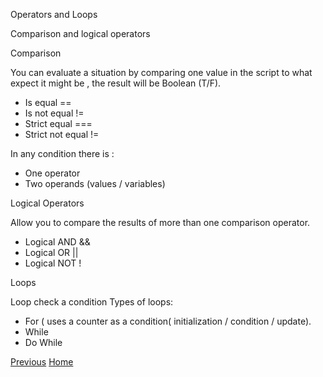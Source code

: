Operators and Loops

Comparison and logical operators
 
Comparison

You can evaluate a situation by comparing one value in the script to what expect it might be , the result will be Boolean (T/F).
- Is equal == 
- Is not equal !=
- Strict equal  === 
- Strict not equal !=

In any condition there is :
- One operator 
- Two operands (values / variables)

Logical Operators 

Allow you to compare the results of more than one comparison operator.
- Logical AND  &&
- Logical OR   ||
- Logical NOT  !

Loops 

Loop check a condition 
Types of loops:

- For ( uses a counter as a condition( initialization / condition / update).
- While 
- Do While 

[Previous](Read07.md)   [Home](README.md)  



